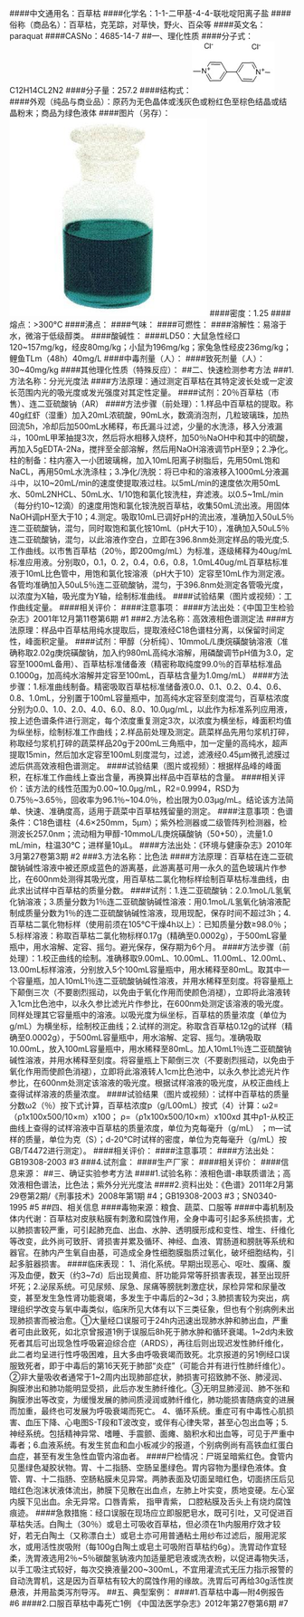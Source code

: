 ####中文通用名：百草枯
####化学名：1-1-二甲基-4-4-联吡啶阳离子盐
####俗称（商品名）：百草枯，克芜踪，对草快，野火、百朵等
####英文名：paraquat
####CASNo：4685-14-7
##一、理化性质
####分子式：C12H14CL2N2
####分子量：257.2
####结构式：![结构式](./assets/duwu/百草枯/@0结构式.jpg)
####外观（纯品与商业品）：原药为无色晶体或浅灰色或粉红色至棕色结晶或结晶粉末；商品为绿色液体
####图片（另存）：![外观](./assets/duwu/百草枯/@1外观.jpg)
####密度：1.25
####熔点：>300°C
####沸点：
####气味：
####可燃性：
####溶解性：易溶于水，微溶于低级醇类。
####酸碱性：
####LD50：大鼠急性经口120~157mg/kg，经皮80mg/kg；小鼠为196mg/kg；家兔急性经皮236mg/kg；鲤鱼TLm（48h）40mg/L
####中毒剂量（人）：
####致死剂量（人）：30~40mg/kg
####其他理化性质（特殊反应）：
##二、快速检测参考方法
###1.方法名称：分光光度法
####方法原理：通过测定百草枯在其特定波长处或一定波长范围内光的吸光度或发光强度对其定性定量。
####试剂：20％百草枯（市售）、连二亚硫酸钠（AR）
####方法步骤（前处理）：1.样品中百草枯的提取。称40g红虾（湿重）加入20mL浓硫酸，90mL水，数滴消泡剂，几粒玻璃珠，加热回流5h，冷却后加500mL水稀释，布氏漏斗过滤，少量的水洗涤，移入分液漏斗，100mL甲苯抽提3次，然后将水相移入烧杯，加50％NaOH中和其中的硫酸，再加入5gEDTA-2Na，搅拌至全部溶解，然后用NaOH溶液调节pH至9；2.净化。柱的制备：柱内塞入一小团玻璃棉，加入10mL阳离子树脂后，先用50mL饱和NaCL，再用50mL水洗涤柱；3.净化/洗脱：将已中和的溶液移入1000mL分液漏斗中，以10~20mL/min的速度使提取液过柱。以5mL/min的速度依次用50mL水、50mL2NHCL、50mL水、1/10饱和氯化铵洗柱，弃滤液。以0.5~1mL/min（每分约10~12滴）的速度用饱和氯化铵洗脱百草枯，收集50mL流出液。用固体NaOH调pH至大于10；4.测定。吸取10mL已调好pH的流出液，准确加入50uL5％连二亚硫酸钠，混匀，同时取饱和氯化铵10mL（pH大于10），准确加入50uL5％连二亚硫酸钠，混匀，以此溶液作空白，立即在396.8nm处测定样品的吸光度;5.工作曲线。以市售百草枯（20％，即200mg/mL）为标准，逐级稀释为40ug/mL标准应用液。分别取0，0.1，0. 2，0.4，0.6，0.8，1.0mL40ug/mL百草枯标准液于10mL比色管中，用饱和氯化铵溶液（pH大于10）定容至10mL作为测定液。各管均准确加入50uL5％连二亚硫酸钠，混匀，于396.8nm处测定各管吸光度，以浓度为X轴，吸光度为Y轴，绘制标准曲线。
####试验结果（图片或视频）：工作曲线定量。
####相关评价：
####注意事项：
####方法出处：《中国卫生检验杂志》2001年12月第11卷第6期 #1
###2.方法名称：高效液相色谱测定法
####方法原理：样品中百草枯用纯水提取后，提取液经C18色谱柱分离，以保留时间定性，峰面积定量。
####试剂：甲醇（分析纯）、10mmoL/L庚烷磺酸钠溶液（准确称取2.02g庚烷磺酸钠，加入约980mL高纯水溶解，用磷酸调节pH值为3.0，定容至1000mL备用）、百草枯标准储备液（精密称取纯度99.0％的百草枯标准品0.1000g，加高纯水溶解并定容至100mL，百草枯含量为1.0mg/mL）
####方法步骤：1.标准曲线制备。精密吸取百草枯标准储备液0.0、0.1、0.2、0.4、0.6、0.8、1.0mL，分别置于100mL容量瓶中，加高纯水定容至刻度混匀，百草枯浓度分别为0.0、1.0、2.0、4.0、6.0、8.0、10.0μg/mL，以此作为标准系列应用液，按上述色谱条件进行测定，每个浓度重复测定3次，以浓度为横坐标，峰面积均值为纵坐标，绘制标准工作曲线；2.样品前处理及测定。蔬菜样品先用匀浆机打碎，称取经匀浆机打碎的蔬菜样品20g于200mL三角瓶中，加一定量的高纯水，超声提取15min，然后加水定容至100mL刻度混匀，过滤，滤液经0.45μm微孔滤膜过滤后供高效液相色谱测定。
####试验结果（图片或视频）：根据样品峰的峰面积，在标准工作曲线上查出含量，再换算出样品中百草枯的含量。
####相关评价：该方法的线性范围为0.00~10.0μg/mL，R2=0.9994，RSD为0.75％~3.65％，回收率为96.1％~104.0％，检出限为0.03μg/mL。结论该方法简单、快速、准确度高，适用于蔬菜中百草枯残留量的测定。
####注意事项：色谱条件：C18色谱柱（4.6×250mm，5μm）；紫外检测器或二级管阵列检测器，检测波长257.0nm；流动相为甲醇-10mmoL/L庚烷磺酸钠（50+50），流量1.0 mL/min，柱温30℃；进样量10μL。
####方法出处：《环境与健康杂志》2010年3月第27卷第3期 #2
###3.方法名称：比色法
####方法原理：百草枯在连二亚硫酸钠碱性溶液中被还原成蓝色的游离基，此游离基可用一永久的蓝色玻璃片作参比，在600nm处测得其吸光度，用百草枯二氯化物标样绘制百草枯标准曲线，由此求出试样中百草枯的质量分数。
####试剂：1.连二亚硫酸钠：2.0.1moL/L氢氧化钠溶液；3.质量分数为1％连二亚硫酸钠碱性溶液：用0.1moL/L氢氧化钠溶液配制成质量分数为1％的连二亚硫酸钠碱性溶液，现用现配，保存时间不超过3h；4.百草枯二氯化物标样（使用前须在105℃干燥4h以上）：已知质量分数≥98.0％；5.标样溶液：称取百草枯二氯化物标样0.17g（精确至0.0002g），于500mL容量瓶中，用水溶解、定容、摇匀。避光保存，保存期为6个月。
####方法步骤（前处理）：1.校正曲线的绘制。准确移取9.00mL、10.00mL、11.00mL、12.00mL、13.00mL标样溶液，分别放入5个100mL容量瓶中，用水稀释至80mL。取其中一个容量瓶，加人10mL1％连二亚硫酸钠碱性溶液，并用水稀释至刻度。将容量瓶上下颠倒三次（不要剧烈摇动，以免由于氧化作用而使颜色消褪），立即将此溶液转入1cm比色池中，以永久参比滤光片作参比，在600nm处测定该溶液的吸光度。同样处理其它容量瓶中的溶液。以吸光度为纵坐标，百草枯的质量浓度（单位为g/mL）为横坐标，绘制校正曲线；2.试样的测定。称取含百草枯0.12g的试样（精确至0.0002g），于500mL容量瓶中，用水溶解、定容、摇匀。准确吸取10.00mL，放入100mL容量瓶中，用水稀释至80mL。加人10mL1％连二亚硫酸钠碱性溶液，并用水稀释至刻度。将容量瓶上下颠倒三次（不要剧烈摇动，以免由于氧化作用而使颜色消褪），立即将此溶液转人1cm比色池中，以永久参比滤光片作参比，在600nm处测定该溶液的吸光度。根据试样溶液的吸光度，从校正曲线上查得试样溶液的质量浓度。
####试验结果（图片或视频）：试样中百草枯的质量分数ω2（％）按下式计算，百草枯浓度p（g/L00mL）按式（4）计算：ω2=（ρ1x100x500/10×m）x100； ρ=（ρ1x100x500/10×m）x100xd  其中ρ1-从校正曲线上查得的试样溶液中百草枯的质量浓度，单位为克每毫升（g/mL） ；m—试样的质量，单位为克（S）；d-20℃时试样的密度，单位为克每毫升（g/mL）按GB/T4472进行测定）。
####相关评价：
####注意事项：
####方法出处：GB19308-2003 #3
###4.试剂盒：
####生产厂家：
####相关评价：
####信息来源：
##三、确证实验参考方法
####1.试验名称：液相色谱-串联质谱法；高效液相色谱法，比色法；紫外分光光度法
####2.资料出处：《色谱》2011年2月第29卷第2期/《刑事技术》2008年第1期 #4；GB19308-2003 #3；SN0340-1995 #5
##四、相关信息
####毒物来源：粮食、蔬菜、口服等
####中毒机制及体内代谢：百草枯对皮肤粘膜有刺激和腐蚀作用，全身中毒可引起多系统损害，尤以肺损害较严重，可引起肺充血、出血、水肿、透明膜形成和变性、增生、纤维化等改变，此外尚可致肝、肾损害并累及循环、神经、血液、胃肠道和膀胱等系统和器官。在肺内产生氧自由基，可造成全身性细胞膜脂质过氧化，破坏细胞结构，引起多脏器损害。
####临床表现： 1、消化系统。早期出现恶心、呕吐、腹痛、腹泻及血便，数天（约3~7d）后出现黄疸、肝功能异常等肝损害表现，甚至出现肝坏死；2.泌尿系统。可见尿频、尿急、尿痛等膀胱刺激症状，尿检异常和尿量改变，甚至发生急性肾功能衰竭，多发生于中毒后的2~3d；3.肺损害较为突出，病理组织学改变与氧中毒类似，临床所见大体有以下三类征象，但也有个别病例未出现肺损害而被治愈。①大量经口误服可于24h内迅速出现肺水肿和肺出血，严重者可由此致死，如北京曾报道1例于误服后8h死于肺水肿和循环衰竭。1~2d内未致死者其后可出现急性呼吸窘迫综合症（ARDS），再往后则出现迟发性肺纤维化，此二者均呈进行性呼吸困难，且大多由呼吸衰竭而致死。北京报道的另1例经口误服致死者，即于中毒后的第16天死于肺部“炎症”（可能合并有进行性肺纤维化）。②非大量吸收者通常于1~2周内出现肺部症状，肺损害可招致肺不张、肺浸润、胸膜渗出和肺功能明显受损，此后亦发生肺纤维化。③无明显肺浸润、肺不张和胸膜渗出等改变，为缓慢发展的肺间质浸润或肺纤维化，肺功能损害随病变的进展而加重，最终也可发展为呼吸衰竭而死亡。 4、循环系统。重症可有中毒性心肌损害、血压下降、心电图S-T段和T波改变，或伴有心律失常，甚至心包出血等；5.神经系统。包括精神异常、嗜睡、手震颤、面瘫、脑积水和出血等，可见于严重中毒者；6.血液系统。有发生贫血和血小板减少的报道，个别病例尚有高铁血红蛋白血症，甚至有发生急性血管内溶血者。
####尸检情况：尸斑呈暗紫红色。食管内见墨绿色凝胶状物。胃、十二指肠、空肠呈墨绿色。胃内容物为墨绿色液体。食管、胃、十二指肠、空肠粘膜未见异常。两肺表面及切面呈暗红色，切面挤压后见暗红色泡沫状液体流出，肺膜下见散在出血点，左肺上叶实变，质地变硬。左心室内膜下见出血。余无异常。口唇青紫， 指甲青紫， 口腔粘膜及舌头上有烧灼腐蚀痕迹。
####急救措施：经口误服在现场应立即服肥皂水，既可引吐，又可促进百草枯失活。白陶土（30％）或皂土可吸收百草枯，但必须在1h内服用疗效才较好，若无白陶土（又称漂白土）或皂土亦可用普通粘土用纱布过滤后，服用泥浆水，或用活性炭吸附（每100g白陶土或皂土可吸附百草枯约6g）。洗胃动作宜轻柔，洗胃液选用2％~5％碳酸氢钠液内加适量肥皂液或洗衣粉，以促进毒物失活，以手工吸注式较好，每次交换液量200~300mL，不宜用灌流式无压力指示报警的自动洗胃机，这是因为百草枯有较大的腐蚀作用的缘故。洗胃后可再给30g活性炭悬液，并用盐类泻剂导泻。 
##五、典型案例：
####1.百草枯中毒—附4例报告 #6
####2.口服百草枯中毒死亡1例 《中国法医学杂志》2012年第27卷第6期 #7
